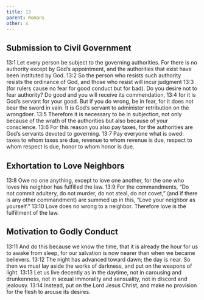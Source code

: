```yaml
---
title: 13
parent: Romans
other: x
---
```


## Submission to Civil Government

<a name="13:1">13:1</a> Let every person be subject to the governing authorities. For there is no authority except by God’s appointment, and the authorities that exist have been instituted by God. <a name="13:2">13:2</a> So the person who resists such authority resists the ordinance of God, and those who resist will incur judgment <a name="13:3">13:3</a> (for rulers cause no fear for good conduct but for bad). Do you desire not to fear authority? Do good and you will receive its commendation, <a name="13:4">13:4</a> for it is God’s servant for your good. But if you do wrong, be in fear, for it does not bear the sword in vain. It is God’s servant to administer retribution on the wrongdoer. <a name="13:5">13:5</a> Therefore it is necessary to be in subjection, not only because of the wrath of the authorities but also because of your conscience. <a name="13:6">13:6</a> For this reason you also pay taxes, for the authorities are God’s servants devoted to governing. <a name="13:7">13:7</a> Pay everyone what is owed: taxes to whom taxes are due, revenue to whom revenue is due, respect to whom respect is due, honor to whom honor is due.

## Exhortation to Love Neighbors

<a name="13:8">13:8</a> Owe no one anything, except to love one another, for the one who loves his neighbor has fulfilled the law. <a name="13:9">13:9</a> For the commandments, “Do not commit adultery, do not murder, do not steal, do not covet,” (and if there is any other commandment) are summed up in this, “Love your neighbor as yourself.” <a name="13:10">13:10</a> Love does no wrong to a neighbor. Therefore love is the fulfillment of the law.

## Motivation to Godly Conduct

<a name="13:11">13:11</a> And do this because we know the time, that it is already the hour for us to awake from sleep, for our salvation is now nearer than when we became believers. <a name="13:12">13:12</a> The night has advanced toward dawn; the day is near. So then we must lay aside the works of darkness, and put on the weapons of light. <a name="13:13">13:13</a> Let us live decently as in the daytime, not in carousing and drunkenness, not in sexual immorality and sensuality, not in discord and jealousy. <a name="13:14">13:14</a> Instead, put on the Lord Jesus Christ, and make no provision for the flesh to arouse its desires.
